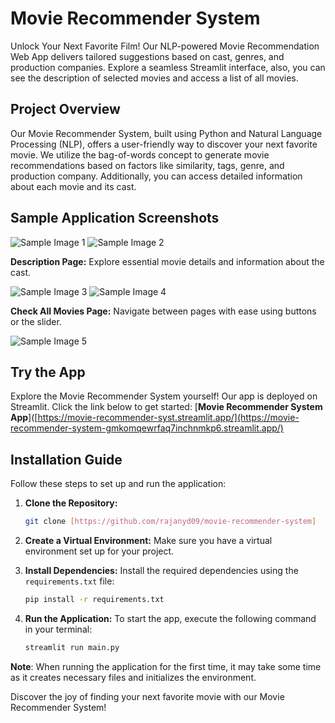 # Movie Recommender System

Unlock Your Next Favorite Film! Our NLP-powered Movie Recommendation Web App delivers tailored suggestions based on cast, genres, and production companies. Explore a seamless Streamlit interface, also, you can see the description of selected movies and access a list of all movies.

## Project Overview

Our Movie Recommender System, built using Python and Natural Language Processing (NLP), offers a user-friendly way to discover your next favorite movie. We utilize the bag-of-words concept to generate movie recommendations based on factors like similarity, tags, genre, and production company. Additionally, you can access detailed information about each movie and its cast.

## Sample Application Screenshots


![Sample Image 1](https://github.com/AnupamMittal-21/Movie-Recommender-System/assets/96871662/cce0c494-4dde-4872-868b-2f6f23b24a68)
![Sample Image 2](https://github.com/AnupamMittal-21/Movie-Recommender-System/assets/96871662/ff4fd4bd-1cf3-4580-9614-67e8698b45e5)


**Description Page:** Explore essential movie details and information about the cast.


![Sample Image 3](https://github.com/AnupamMittal-21/Movie-Recommender-System/assets/96871662/beb53c76-4cd1-466d-b32d-97a63555c043)
![Sample Image 4](https://github.com/AnupamMittal-21/Movie-Recommender-System/assets/96871662/bb6915a7-8c49-4bd8-ade9-45caeb701d75)


**Check All Movies Page:** Navigate between pages with ease using buttons or the slider.


![Sample Image 5](https://github.com/AnupamMittal-21/Movie-Recommender-System/assets/96871662/02473070-91cf-45a0-8016-eee8b70ee2ae)



## Try the App

Explore the Movie Recommender System yourself! Our app is deployed on Streamlit. Click the link below to get started:
[**Movie Recommender System App**]([https://movie-recommender-syst.streamlit.app/](https://movie-recommender-system-gmkomqewrfaq7inchnmkp6.streamlit.app/)

## Installation Guide

Follow these steps to set up and run the application:

1. **Clone the Repository:** 
    ```bash
    git clone [https://github.com/rajanyd09/movie-recommender-system]
    ```

2. **Create a Virtual Environment:** 
   Make sure you have a virtual environment set up for your project.

3. **Install Dependencies:**
   Install the required dependencies using the `requirements.txt` file:
   ```bash
   pip install -r requirements.txt
   ```

4. **Run the Application:**
   To start the app, execute the following command in your terminal:
   ```bash
   streamlit run main.py
   ```

**Note**: When running the application for the first time, it may take some time as it creates necessary files and initializes the environment.

Discover the joy of finding your next favorite movie with our Movie Recommender System!
